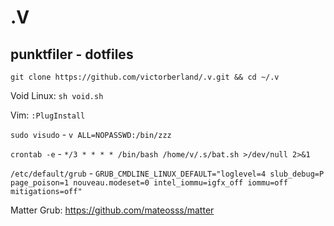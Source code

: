 # .V
## punktfiler - dotfiles

`git clone https://github.com/victorberland/.v.git && cd ~/.v`

Void Linux: `sh void.sh`

Vim: `:PlugInstall`

`sudo visudo` - `v ALL=NOPASSWD:/bin/zzz`

`crontab -e` - `*/3 * * * * /bin/bash /home/v/.s/bat.sh >/dev/null 2>&1`

`/etc/default/grub` - `GRUB_CMDLINE_LINUX_DEFAULT="loglevel=4 slub_debug=P page_poison=1 nouveau.modeset=0 intel_iommu=igfx_off iommu=off mitigations=off"`

Matter Grub: https://github.com/mateosss/matter
